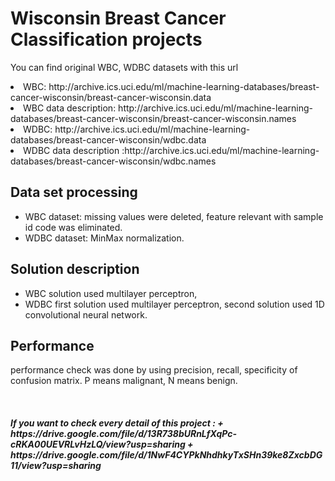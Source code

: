 # Wisconsin Breast Cancer Classification projects
 You can find original WBC, WDBC datasets with this url 
 <li>WBC: http://archive.ics.uci.edu/ml/machine-learning-databases/breast-cancer-wisconsin/breast-cancer-wisconsin.data</li>
 <li>WBC data description: http://archive.ics.uci.edu/ml/machine-learning-databases/breast-cancer-wisconsin/breast-cancer-wisconsin.names</li>
 <li>WDBC: http://archive.ics.uci.edu/ml/machine-learning-databases/breast-cancer-wisconsin/wdbc.data</li>
 <li>WDBC data description :http://archive.ics.uci.edu/ml/machine-learning-databases/breast-cancer-wisconsin/wdbc.names</li>


## Data set processing
+ WBC dataset: missing values were deleted, feature relevant with sample id code was eliminated. 
+ WDBC dataset: MinMax normalization.

## Solution description
+ WBC solution used multilayer perceptron,
+ WDBC first solution used multilayer perceptron, second solution used 1D convolutional neural network.

## Performance

performance check was done by using precision, recall, specificity of confusion matrix. P means malignant, N means benign.





<br>
<h5> If you want to check every detail of this project : 
+ https://drive.google.com/file/d/13R738bURnLfXqPc-cRKA00UEVRLvHzLQ/view?usp=sharing
+ https://drive.google.com/file/d/1NwF4CYPkNhdhkyTxSHn39ke8ZxcbDG11/view?usp=sharing

